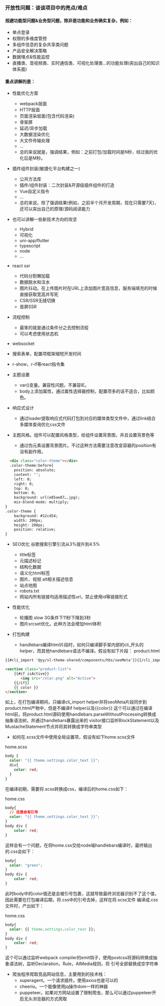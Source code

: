 ### 开放性问题：谈谈项目中的亮点/难点
#### 规避功能型问题&业务型问题，除非是功能和业务确实复杂，例如：
+ 单点登录
+ 权限的多维度管控
+ 多组件信息的复杂共享类问题
+ 产品安全解决策略
+ 数据埋点&性能监控
+ 直播类、音视频类、实时通信类、可视化处理类...的功能处理(突出自己的知识体系面)


#### 重点讲解的是：
- 性能优化方案
  + webpack层面
  + HTTP层面
  + 页面渲染层面(包含代码渲染)
  + 骨架屏
  + 延迟/异步加载
  + 大数据渲染优化
  + 大文件传输处理
  + ...
  + 总的来说就是，强调结果，例如：之前打包/加载时间是N秒，经过我的优化后是M秒。

- 插件组件封装(敏捷化平台构建之一)
  + 公共方法库
  + 插件/组件封装：二次封装&开源级插件组件的打造
  + Vue自定义指令
  + ...
  + 总的来说，除了强调结果(例如，之前半个月开发周期，现在只需要7天)，还可以突出自己的原理/源码阅读能力

- 也可以讲解一些新技术方向的攻坚
  + Hybrid
  + 可视化
  + uni-app/flutter
  + typescript
  + node
  + ...


- react ssr
  + 代码分割懒加载
  + 数据脱水和注水
  + 图片抖动。在上传图片时在URL上添加图片宽高信息，服务端填充的时候直接获取宽高并写死
  + CSR/SSR无缝切换
  + 首屏SSR

- 流程控制
  + 最笨的就是通过条件分之去控制流程
  + 可以考虑使用状态机

- websocket

- 搜索表单，配置项框架缩短开发时间

- r-show，r-if等react指令集

- 主题设置
  + var()变量。兼容性问题，不兼容IE。
  + body上添加属性，通过属性选择器控制，配置项多的话不适合，比如颜色。

- 响应式设计
  + 通过loader提取响应式代码打包到对应的媒体类型文件中，通过link结合多媒体查询优化css文件

- 主题风格。组件可以配置风格类型，给组件设置背景图，并且设置背景色等
  + 通过伪元素设置背景图片。不过这种方法需要注意改变容器的position有没有副作用。
```html
  <div class="color-theme"></div>
  .color-theme:before{
    position: absolute;
    content: '';
    left: 0;
    right: 0;
    top: 0;
    bottom: 0;
    background: url(e85ae87….jpg);
    mix-blend-mode: multiply;
}
.color-theme {
    background: #12cd54;
    width: 200px;
    height: 200px;
    position: relative;
}
```



- SEO优化
谷歌搜索引擎引流从3%提升到4.5%
  + title标签
  + 元描述标记
  + 结构化数据
  + 语义化html标签
  + 图片、视频 alt相关描述信息
  + 站点地图
  + robots.txt
  + 网站内所有链接均适用描述性url，禁止使用id等链接形式

- 性能优化
  + 轮播图 slow 3G条件下11秒下降到3秒
  + 图片srcset优化。此种方法会增加html体积

- 打包构建
  + handlebars编译html片段时，如何只编译脚手架内部的cli_开头的helper，而其他handlebars语法不编译。假设有如下片段：
product.html
```html
{{#cli_import '@yy/sl-theme-shared/components/hbs/seoMeta'}}{{/cli_import}}

<section class="product-list">
    {{#if isActive}}
       <img src="/star.png" alt="Active">
    {{/if}}
    {{ color }}
</section>
```
如上，在打包编译期间，只编译cli_import helper并将seoMeta片段同步到product.html产物中，但是不编译if helper以及{{color}}
这个可以通过在编译html前，将product.html源码使用handlebars.parseWithoutProcessing转换成抽象语法树，并通过handlebars暴露出来的
visitor接口监听BlockStatement以及MustacheStatement节点并将其转换成字符串类型

  + 如何在.scss文件中使用全局设置项，假设有如下home.scss文件

home.scss
```scss
body {
  color: "{{ theme.settings.color_text }}";
  div{
  	color: red;
  }
}
```
在编译初期，需要将.scss转换成css，编译后的home.css如下：

home.css
```css
body{
  // 还是会有引号
  color: "{{ theme.settings.color_text }}";
}
body div {
 	color: red;
}
```
这样会有一个问题，在将home.css交给node端handlebars编译时，最终输出的.css会如下：
```css
body{
  color: "green";
}
body div {
 	color: red;
}
```
此时body中的color值还是会被引号包裹，这就导致最终浏览器识别不了这个值，因此需要在打包编译后期，将.css中的引号去掉，这样在将.scss文件
编译成.css文件时，产出如下：

home.css
```css
body{
  color: {{ theme.settings.color_text }};
}
body div {
 	color: red;
}
```

这个可以通过监听webpack compiler的emit钩子，使用postcss将源码转换成抽象语法树，监听Declaration，Rule，AtMedia规则，将
引号全部替换成空字符串


- 爬虫程序爬取竞品网站信息，主要用到的技术栈：
  + superagent。一个请求插件。使用axios也是可以的
  + cheerio。一个能像使用jq操作dom一样的神器
  + puppeteer。如果对方网站设置了限制爬虫，那么可以通过puppeteer开启无头浏览器的方式爬取
